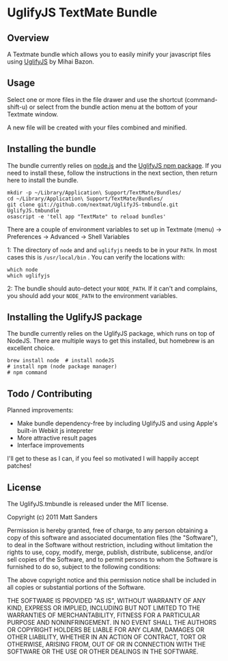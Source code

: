 # UglifyJS TextMate Bundle

## Overview

A Textmate bundle which allows you to easily minify your javascript files using [UglifyJS](https://github.com/mishoo/UglifyJS) by Mihai Bazon.

## Usage

Select one or more files in the file drawer and use the shortcut (command-shift-u) or select from the bundle action menu at the bottom of your Textmate window.

A new file will be created with your files combined and minified.

## Installing the bundle

The bundle currently relies on [node.js](http://nodejs.org/) and the [UglifyJS npm package](https://github.com/mishoo/UglifyJS). If you need to install these, follow the instructions in the next section, then return here to install the bundle.

    mkdir -p ~/Library/Application\ Support/TextMate/Bundles/
    cd ~/Library/Application\ Support/TextMate/Bundles/
    git clone git://github.com/nextmat/UglifyJS-tmbundle.git UglifyJS.tmbundle
    osascript -e 'tell app "TextMate" to reload bundles'

There are a couple of environment variables to set up in Textmate (menu) -> Preferences -> Advanced -> Shell Variables

1: The directory of `node` and and `uglifyjs` needs to be in your `PATH`. In most cases this is `/usr/local/bin` . You can verify the locations with:

    which node
    which uglifyjs

2: The bundle should auto-detect your `NODE_PATH`. If it can't and complains, you should add your `NODE_PATH` to the environment variables.

## Installing the UglifyJS package

The bundle currently relies on the UglifyJS package, which runs on top of NodeJS. There are multiple ways to get this installed, but homebrew is an excellent choice.

    brew install node  # install nodeJS
    # install npm (node package manager)
	# npm command

## Todo / Contributing

Planned improvements:

* Make bundle dependency-free by including UglifyJS and using Apple's built-in Webkit js intepreter
* More attractive result pages
* Interface improvements

I'll get to these as I can, if you feel so motivated I will happily accept patches!

## License

The UglifyJS.tmbundle is released under the MIT license.

Copyright (c) 2011 Matt Sanders

Permission is hereby granted, free of charge, to any person obtaining a copy
of this software and associated documentation files (the "Software"), to deal
in the Software without restriction, including without limitation the rights
to use, copy, modify, merge, publish, distribute, sublicense, and/or sell
copies of the Software, and to permit persons to whom the Software is
furnished to do so, subject to the following conditions:

The above copyright notice and this permission notice shall be included in
all copies or substantial portions of the Software.

THE SOFTWARE IS PROVIDED "AS IS", WITHOUT WARRANTY OF ANY KIND, EXPRESS OR
IMPLIED, INCLUDING BUT NOT LIMITED TO THE WARRANTIES OF MERCHANTABILITY,
FITNESS FOR A PARTICULAR PURPOSE AND NONINFRINGEMENT. IN NO EVENT SHALL THE
AUTHORS OR COPYRIGHT HOLDERS BE LIABLE FOR ANY CLAIM, DAMAGES OR OTHER
LIABILITY, WHETHER IN AN ACTION OF CONTRACT, TORT OR OTHERWISE, ARISING FROM,
OUT OF OR IN CONNECTION WITH THE SOFTWARE OR THE USE OR OTHER DEALINGS IN
THE SOFTWARE.

